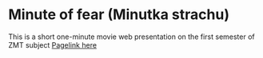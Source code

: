 # Minute of fear (Minutka strachu)

This is a short one-minute movie web presentation on the first semester of ZMT subject
[Pagelink here](temp)
